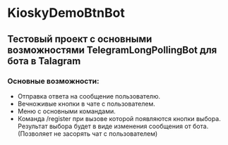 # KioskyDemoBtnBot 
## Тестовый проект с основными возможностями TelegramLongPollingBot для бота в Talagram
### Основные возможности:
* Отправка ответа на сообщение пользователю.
* Вечноживые кнопки в чате с пользователем.
* Меню с основными командами.
* Команда /register при вызове которой появляются кнопки выбора. Результат выбора будет в виде изменения сообщения от бота. (Позволяет не засорять чат с пользователем)
